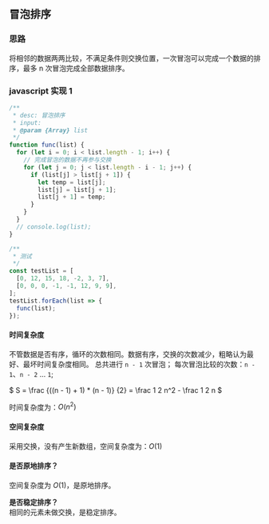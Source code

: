 ## 冒泡排序

### 思路  
将相邻的数据两两比较，不满足条件则交换位置，一次冒泡可以完成一个数据的排序，最多 n 次冒泡完成全部数据排序。

### javascript 实现 1
```js
/**
 * desc: 冒泡排序
 * input:
 * @param {Array} list
 */
function func(list) {
  for (let i = 0; i < list.length - 1; i++) {
    // 完成冒泡的数据不再参与交换
    for (let j = 0; j < list.length - i - 1; j++) {
      if (list[j] > list[j + 1]) {
        let temp = list[j];
        list[j] = list[j + 1];
        list[j + 1] = temp;
      }
    }
  }
  // console.log(list);
}

/**
 * 测试
 */
const testList = [
  [0, 12, 15, 18, -2, 3, 7],
  [0, 0, 0, -1, -1, 12, 9, 9],
];
testList.forEach(list => {
  func(list);
});
```

#### 时间复杂度
不管数据是否有序，循环的次数相同。数据有序，交换的次数减少，粗略认为最好、最坏时间复杂度相同。
总共进行 `n - 1` 次冒泡；
每次冒泡比较的次数：`n - 1`、`n - 2` ... `1`;

$ S = \frac {((n - 1) + 1) * (n - 1)} {2} = \frac 1 2 n^2 - \frac 1 2 n $

时间复杂度为：$O(n^2)$

#### 空间复杂度

采用交换，没有产生新数组，空间复杂度为：$O(1)$

#### 是否原地排序？

空间复杂度为 $O(1)$，是原地排序。

**是否稳定排序？**  
相同的元素未做交换，是稳定排序。